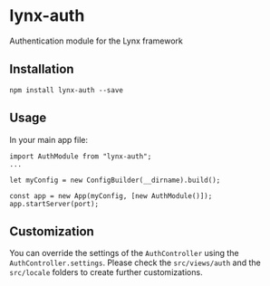 # lynx-auth

Authentication module for the Lynx framework

## Installation

```
npm install lynx-auth --save
```

## Usage

In your main app file:

```
import AuthModule from "lynx-auth";
...

let myConfig = new ConfigBuilder(__dirname).build();

const app = new App(myConfig, [new AuthModule()]);
app.startServer(port);
```

## Customization

You can override the settings of the `AuthController` using the `AuthController.settings`.
Please check the `src/views/auth` and the `src/locale` folders to create further customizations.
